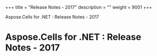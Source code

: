 +++
title = "Release Notes - 2017" 
description = "" 
weight = 9001 
+++

Aspose.Cells for .NET : Release Notes - 2017  

# Aspose.Cells for .NET : Release Notes - 2017


